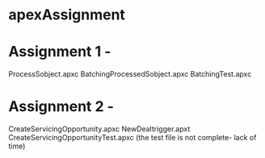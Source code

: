 # apexAssignment

# Assignment 1 - 
ProcessSobject.apxc
BatchingProcessedSobject.apxc
BatchingTest.apxc

# Assignment 2 - 
CreateServicingOpportunity.apxc
NewDealtrigger.apxt
CreateServicingOpportunityTest.apxc
(the test file is not complete- lack of time)